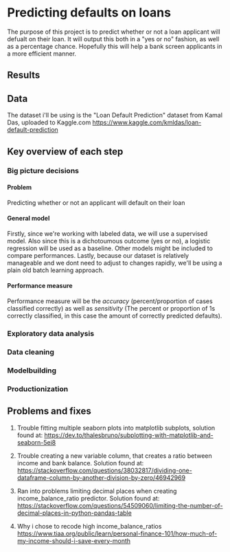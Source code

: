 # Predicting defaults on loans
The purpose of this project is to predict whether or not a loan applicant will defualt on their loan. It will output this both in a "yes or no" fashion, as well as a percentage chance. Hopefully this will help a bank screen applicants in a more efficient manner.

## Results

## Data
The dataset i'll be using is the "Loan Default Prediction" dataset from Kamal Das, uploaded to Kaggle.com
https://www.kaggle.com/kmldas/loan-default-prediction

## Key overview of each step
### Big picture decisions
#### Problem
Predicting whether or not an applicant will default on their loan
#### General model
Firstly, since we're working with labeled data, we will use a supervised model. Also since this is a dichotoumous outcome (yes or no), a logistic regression will be used as a baseline. Other models might be included to compare performances. Lastly, because our dataset is relatively manageable and we dont need to adjust to changes rapidly, we'll be using a plain old batch learning approach.
#### Performance measure
Performance measure will be the *accuracy* (percent/proportion of cases classified correctly) as well as *sensitivity* (The percent or proportion of 1s correctly classified, in this case the amount of correctly predicted defaults).
### Exploratory data analysis
### Data cleaning
### Modelbuilding 
### Productionization

## Problems and fixes
1. Trouble fitting multiple seaborn plots into matplotlib subplots, solution found at:
https://dev.to/thalesbruno/subplotting-with-matplotlib-and-seaborn-5ei8

2. Trouble creating a new variable column, that creates a ratio between income and bank balance. Solution found at: 
https://stackoverflow.com/questions/38032817/dividing-one-dataframe-column-by-another-division-by-zero/46942969

3. Ran into problems limiting decimal places when creating income_balance_ratio predictor. Solution found at:
https://stackoverflow.com/questions/54509060/limiting-the-number-of-decimal-places-in-python-pandas-table

4. Why i chose to recode high income_balance_ratios
https://www.tiaa.org/public/learn/personal-finance-101/how-much-of-my-income-should-i-save-every-month
